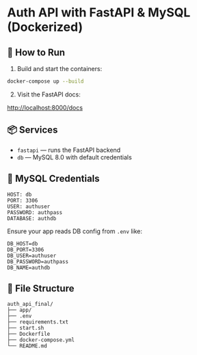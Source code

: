# Auth API with FastAPI & MySQL (Dockerized)

## 🚀 How to Run

1. Build and start the containers:

```bash
docker-compose up --build
```

2. Visit the FastAPI docs:

[http://localhost:8000/docs](http://localhost:8000/docs)

## 📦 Services

- `fastapi` — runs the FastAPI backend
- `db` — MySQL 8.0 with default credentials

## 🔐 MySQL Credentials

```
HOST: db
PORT: 3306
USER: authuser
PASSWORD: authpass
DATABASE: authdb
```

Ensure your app reads DB config from `.env` like:

```env
DB_HOST=db
DB_PORT=3306
DB_USER=authuser
DB_PASSWORD=authpass
DB_NAME=authdb
```

## 📁 File Structure

```
auth_api_final/
├── app/
├── .env
├── requirements.txt
├── start.sh
├── Dockerfile
├── docker-compose.yml
└── README.md
```